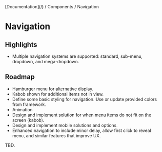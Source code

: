<div class="breadcrumbs">
[Documentation](/) / Components / Navigation
</div>

# Navigation

## Highlights

*   Multiple navigation systems are supported: standard, sub-menu, dropdown, and mega-dropdown.

## Roadmap

*   Hamburger menu for alternative display.
*   Kabob shown for additional items not in view.
*   Define some basic styling for navigation. Use or update provided colors from framework.
*   Animation
*   Design and implement solution for when menu items do not fit on the screen (kabob).
*   Design and implement mobile solutions and options.
*   Enhanced navigation to include minor delay, allow first click to reveal menu, and similar features that improve UX.

TBD.